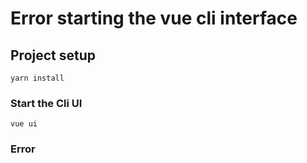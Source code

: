 # Error starting the vue cli interface

## Project setup
```
yarn install
```

### Start the Cli UI
```
vue ui
```

### Error
